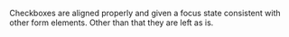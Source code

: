 Checkboxes are aligned properly and given a focus state consistent with other form elements. Other than that they are left as is.
